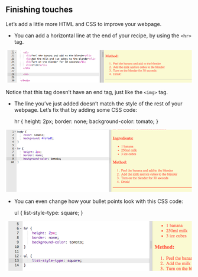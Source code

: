 ## Finishing touches

Let’s add a little more HTML and CSS to improve your webpage.

+ You can add a horizontal line at the end of your recipe, by using the `<hr>` tag.

![zrzut ekranu](images/recipe-hr.png)

Notice that this tag doesn’t have an end tag, just like the `<img>` tag.

+ The line you’ve just added doesn’t match the style of the rest of your webpage. Let’s fix that by adding some CSS code:

    hr {
        height: 2px;
        border: none;
        background-color: tomato;
    }
    

![zrzut ekranu](images/recipe-hr-css.png)

+ You can even change how your bullet points look with this CSS code:

    ul {
        list-style-type: square;
    }
    

![zrzut ekranu](images/recipe-ul-css.png)